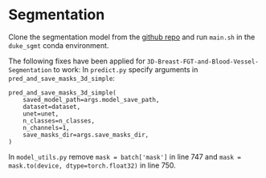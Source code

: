 # Segmentation

Clone the segmentation model from the
[github repo](https://github.com/mazurowski-lab/3D-Breast-FGT-and-Blood-Vessel-Segmentation)
and run `main.sh` in the `duke_sgmt` conda environment.

The following fixes have been applied for `3D-Breast-FGT-and-Blood-Vessel-Segmentation` to work:
In `predict.py` specify arguments in `pred_and_save_masks_3d_simple`:
```
pred_and_save_masks_3d_simple(
    saved_model_path=args.model_save_path,
    dataset=dataset,
    unet=unet,
    n_classes=n_classes,
    n_channels=1,
    save_masks_dir=args.save_masks_dir,
)   
```

In `model_utils.py` remove `mask = batch['mask']` in 
line 747 and `mask = mask.to(device, dtype=torch.float32)` in line 750.
